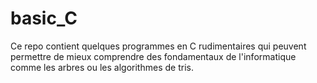 # basic_C
Ce repo contient quelques programmes en C rudimentaires qui peuvent permettre de mieux comprendre des fondamentaux de l'informatique comme les arbres ou les algorithmes de tris.
